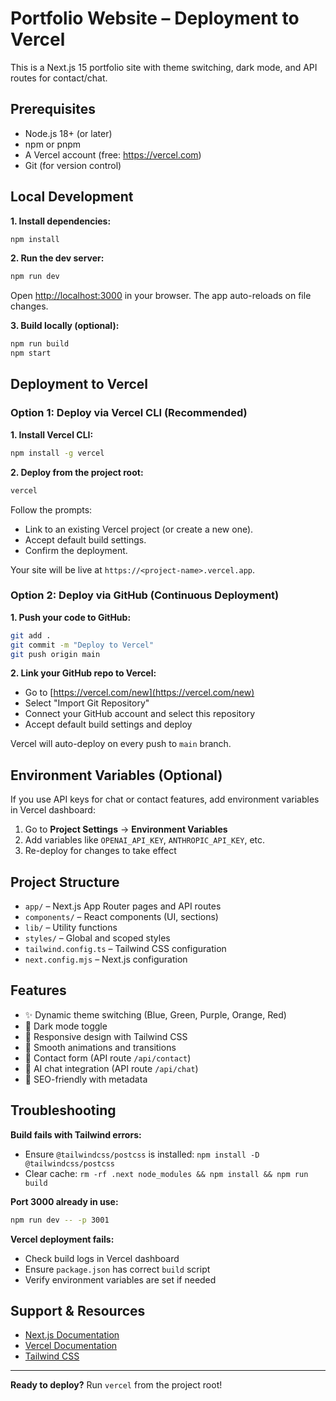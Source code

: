# Portfolio Website – Deployment to Vercel

This is a Next.js 15 portfolio site with theme switching, dark mode, and API routes for contact/chat.

## Prerequisites

- Node.js 18+ (or later)
- npm or pnpm
- A Vercel account (free: https://vercel.com)
- Git (for version control)

## Local Development

**1. Install dependencies:**
```bash
npm install
```

**2. Run the dev server:**
```bash
npm run dev
```

Open [http://localhost:3000](http://localhost:3000) in your browser. The app auto-reloads on file changes.

**3. Build locally (optional):**
```bash
npm run build
npm start
```

## Deployment to Vercel

### Option 1: Deploy via Vercel CLI (Recommended)

**1. Install Vercel CLI:**
```bash
npm install -g vercel
```

**2. Deploy from the project root:**
```bash
vercel
```

Follow the prompts:
- Link to an existing Vercel project (or create a new one).
- Accept default build settings.
- Confirm the deployment.

Your site will be live at `https://<project-name>.vercel.app`.

### Option 2: Deploy via GitHub (Continuous Deployment)

**1. Push your code to GitHub:**
```bash
git add .
git commit -m "Deploy to Vercel"
git push origin main
```

**2. Link your GitHub repo to Vercel:**
- Go to [https://vercel.com/new](https://vercel.com/new)
- Select "Import Git Repository"
- Connect your GitHub account and select this repository
- Accept default build settings and deploy

Vercel will auto-deploy on every push to `main` branch.

## Environment Variables (Optional)

If you use API keys for chat or contact features, add environment variables in Vercel dashboard:

1. Go to **Project Settings** → **Environment Variables**
2. Add variables like `OPENAI_API_KEY`, `ANTHROPIC_API_KEY`, etc.
3. Re-deploy for changes to take effect

## Project Structure

- `app/` – Next.js App Router pages and API routes
- `components/` – React components (UI, sections)
- `lib/` – Utility functions
- `styles/` – Global and scoped styles
- `tailwind.config.ts` – Tailwind CSS configuration
- `next.config.mjs` – Next.js configuration

## Features

- ✨ Dynamic theme switching (Blue, Green, Purple, Orange, Red)
- 🌙 Dark mode toggle
- 📱 Responsive design with Tailwind CSS
- 🎨 Smooth animations and transitions
- 💬 Contact form (API route `/api/contact`)
- 🤖 AI chat integration (API route `/api/chat`)
- 🎯 SEO-friendly with metadata

## Troubleshooting

**Build fails with Tailwind errors:**
- Ensure `@tailwindcss/postcss` is installed: `npm install -D @tailwindcss/postcss`
- Clear cache: `rm -rf .next node_modules && npm install && npm run build`

**Port 3000 already in use:**
```bash
npm run dev -- -p 3001
```

**Vercel deployment fails:**
- Check build logs in Vercel dashboard
- Ensure `package.json` has correct `build` script
- Verify environment variables are set if needed

## Support & Resources

- [Next.js Documentation](https://nextjs.org/docs)
- [Vercel Documentation](https://vercel.com/docs)
- [Tailwind CSS](https://tailwindcss.com)

---

**Ready to deploy?** Run `vercel` from the project root!
